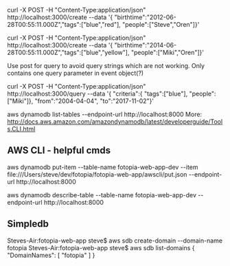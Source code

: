 curl -X POST -H "Content-Type:application/json" http://localhost:3000/create --data '{ "birthtime":"2012-06-28T00:55:11.000Z","tags":["blue","red"], "people":["Steve","Oren"]}'

curl -X POST -H "Content-Type:application/json" http://localhost:3000/create --data '{ "birthtime":"2014-06-28T00:55:11.000Z","tags":["blue","yellow"], "people":["Miki","Oren"]}'

Use post for query to avoid query strings which are not working. Only contains one query parameter in event object(?)

curl -X POST -H "Content-Type:application/json" http://localhost:3000/query --data '{ "criteria":{ "tags":["blue"], "people":["Miki"]}, "from":"2004-04-04", "to":"2017-11-02"}'


aws dynamodb list-tables --endpoint-url http://localhost:8000
More: http://docs.aws.amazon.com/amazondynamodb/latest/developerguide/Tools.CLI.html


## AWS CLI - helpful cmds

aws dynamodb put-item --table-name fotopia-web-app-dev --item file:///Users/steve/dev/fotopia/fotopia-web-app/awscli/put.json --endpoint-url http://localhost:8000

aws dynamodb describe-table --table-name fotopia-web-app-dev --endpoint-url http://localhost:8000


## Simpledb

Steves-Air:fotopia-web-app steve$ aws sdb create-domain --domain-name fotopia
Steves-Air:fotopia-web-app steve$ aws sdb list-domains
{
    "DomainNames": [
        "fotopia"
    ]
}
